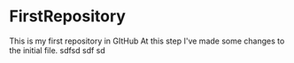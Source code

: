 # FirstRepository
This is my first repository in GItHub
At this step I've made some changes to the initial file.
sdfsd sdf sd
